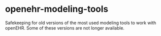# openehr-modeling-tools

Safekeeping for old versions of the most used modeling tools to work with openEHR. Some of these versions are not longer available.
